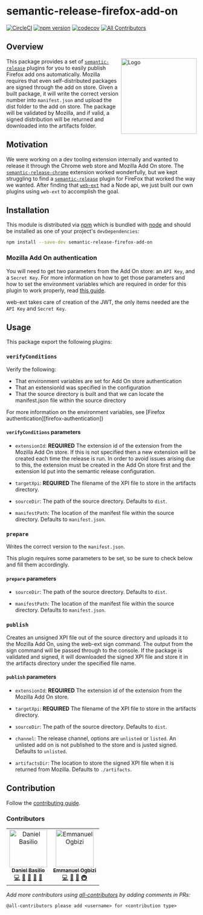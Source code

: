 # semantic-release-firefox-add-on

[![CircleCI](https://circleci.com/gh/tophat/semantic-release-firefox-add-on.svg?style=svg)](https://circleci.com/gh/tophat/semantic-release-firefox-add-on)
[![npm version](https://img.shields.io/npm/v/semantic-release-firefox-add-on.svg)](https://badge.fury.io/js/semantic-release-firefox-add-on)
[![codecov](https://codecov.io/gh/tophat/semantic-release-firefox-add-on/branch/master/graph/badge.svg)](https://codecov.io/gh/tophat/semantic-release-firefox-add-on)
[![All Contributors](https://img.shields.io/badge/all_contributors-2-orange.svg?style=flat-square)](#contributors-)

## Overview

<img align="right" width="200" height="200" src="https://user-images.githubusercontent.com/2528959/65039978-65686780-d921-11e9-9d2a-48a5063ccb94.png" alt="Logo">

This package provides a set of [`semantic-release`][semantic-release] plugins for you to easily publish Firefox add ons automatically. Mozilla requires that even self-distributed packages are signed through the add on store. Given a built package, it will write the correct version number into `manifest.json` and upload the dist folder to the add on store. The package will be validated by Mozilla, and if valid, a signed distribution will be returned and downloaded into the artifacts folder.

## Motivation

We were working on a dev tooling extension internally and wanted to release it through the Chrome web store and Mozilla Add On store. The [`semantic-release-chrome`][semantic-release-chrome] extension worked wonderfully, but we kept struggling to find a [`semantic-release`][semantic-release] plugin for FireFox that worked the way we wanted. After finding that [`web-ext`][web-ext] had a Node api, we just built our own plugins using `web-ext` to accomplish the goal.

## Installation

This module is distributed via [npm][npm] which is bundled with [node][node] and
should be installed as one of your project's `devDependencies`:

```bash
npm install --save-dev semantic-release-firefox-add-on
```

### Mozilla Add On authentication

You will need to get two parameters from the Add On store: an `API Key`, and a `Secret Key`. For more information on how to get those parameters and how to set the environment variables which are required in order for this plugin to work properly, read [this guide](https://addons-server.readthedocs.io/en/latest/topics/api/auth.html#access-credentials).

web-ext takes care of creation of the JWT, the only items needed are the `API Key` and `Secret Key`.

## Usage

This package export the following plugins:

### `verifyConditions`

Verify the following:

- That environment variables are set for Add On store authentication
- That an extensionId was specified in the configuration
- That the source directory is built and that we can locate the manifest.json file within the source directory

For more information on the environment variables, see [Firefox authentication][firefox-authentication])

#### `verifyConditions` parameters

- `extensionId`: **REQUIRED** The extension id of the extension from the Mozilla Add On store. If this is not specified then a new extension will be created each time the release is run. In order to avoid issues arising due to this, the extension must be created in the Add On store first and the extension Id put into the semantic release configuration.

- `targetXpi`: **REQUIRED** The filename of the XPI file to store in the artifacts directory.

- `sourceDir`: The path of the source directory. Defaults to `dist`.

- `manifestPath`: The location of the manifest file within the source directory. Defaults to `manifest.json`.

### `prepare`

Writes the correct version to the `manifest.json`.

This plugin requires some parameters to be set, so be sure to check below and fill them accordingly.

#### `prepare` parameters

- `sourceDir`: The path of the source directory. Defaults to `dist`.

- `manifestPath`: The location of the manifest file within the source directory. Defaults to `manifest.json`.

### `publish`

Creates an unsigned XPI file out of the source directory and uploads it to the Mozilla Add On, using the web-ext sign command. The output from the sign command will be passed through to the console. If the package is validated and signed, it will downloaded the signed XPI file and store it in the artifacts directory under the specified file name.

#### `publish` parameters

- `extensionId`: **REQUIRED** The extension id of the extension from the Mozilla Add On store.

- `targetXpi`: **REQUIRED** The filename of the XPI file to store in the artifacts directory.

- `sourceDir`: The path of the source directory. Defaults to `dist`.

- `channel`: The release channel, options are `unlisted` or `listed`. An unlisted add on is not published to the store and is justed signed. Defaults to `unlisted`.

- `artifactsDir`: The location to store the signed XPI file when it is returned from Mozilla. Defaults to `./artifacts`.

## Contribution

Follow the [contributing guide](docs/contributing.md).

### Contributors

<!-- ALL-CONTRIBUTORS-LIST:START - Do not remove or modify this section -->
<!-- prettier-ignore-start -->
<!-- markdownlint-disable -->
<table>
  <tr>
    <td align="center"><a href="https://github.com/dbasilio"><img src="https://avatars0.githubusercontent.com/u/8311284?v=4" width="100px;" alt="Daniel Basilio"/><br /><sub><b>Daniel Basilio</b></sub></a><br /><a href="https://github.com/tophat/semantic-release-firefox-add-on/commits?author=dbasilio" title="Code">💻</a> <a href="https://github.com/tophat/semantic-release-firefox-add-on/commits?author=dbasilio" title="Documentation">📖</a> <a href="#maintenance-dbasilio" title="Maintenance">🚧</a> <a href="#ideas-dbasilio" title="Ideas, Planning, & Feedback">🤔</a> <a href="#review-dbasilio" title="Reviewed Pull Requests">👀</a></td>
    <td align="center"><a href="http://emmanuel.ogbizi.com"><img src="https://avatars0.githubusercontent.com/u/2528959?v=4" width="100px;" alt="Emmanuel Ogbizi"/><br /><sub><b>Emmanuel Ogbizi</b></sub></a><br /><a href="https://github.com/tophat/semantic-release-firefox-add-on/commits?author=iamogbz" title="Code">💻</a> <a href="https://github.com/tophat/semantic-release-firefox-add-on/commits?author=iamogbz" title="Documentation">📖</a> <a href="#design-iamogbz" title="Design">🎨</a> <a href="#infra-iamogbz" title="Infrastructure (Hosting, Build-Tools, etc)">🚇</a></td>
  </tr>
</table>

<!-- markdownlint-enable -->
<!-- prettier-ignore-end -->
<!-- ALL-CONTRIBUTORS-LIST:END -->

_Add more contributors using [all-contributors](https://allcontributors.org/)_
_by adding comments in PRs:_

```text
@all-contributors please add <username> for <contribution type>
```

[npm]: https://www.npmjs.com/
[node]: https://nodejs.org
[semantic-release]: https://github.com/semantic-release/semantic-release
[semantic-release-chrome]: https://github.com/GabrielDuarteM/semantic-release-chrome
[web-ext]: https://developer.mozilla.org/en-US/docs/Mozilla/Add-ons/WebExtensions/Getting_started_with_web-ext

